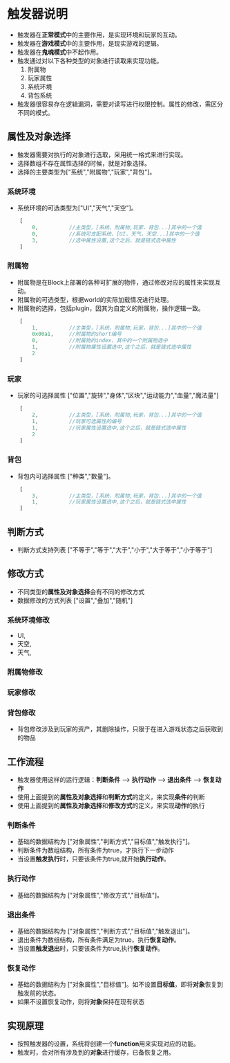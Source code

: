 # 触发器说明

* 触发器在**正常模式**中的主要作用，是实现环境和玩家的互动。
* 触发器在**游戏模式**中的主要作用，是现实游戏的逻辑。
* 触发器在**鬼魂模式**中不起作用。
* 触发通过对以下各种类型的对象进行读取来实现功能。
    1. 附属物
    2. 玩家属性
    3. 系统环境
    4. 背包系统
* 触发器很容易存在逻辑漏洞，需要对读写进行权限控制。属性的修改，需区分不同的模式。

## 属性及对象选择

* 触发器需要对执行的对象进行选取，采用统一格式来进行实现。
* 选择数组不存在属性选择的时候，就是对象选择。
* 选择的主要类型为["系统","附属物","玩家","背包"]。

### 系统环境

* 系统环境的可选类型为["UI","天气","天空"]。

```Javascript
    [ 
        0,          //主类型，[系统，附属物,玩家，背包...]其中的一个值
        0,          //系统可支配系统，[UI，天气，天空...]其中的一个值
        3,          //选中属性设置,这个之后，就是链式选中属性
    ]
```

### 附属物

* 附属物是在Block上部署的各种可扩展的物件，通过修改对应的属性来实现互动。
* 附属物的可选类型，根据world的实际加载情况进行处理。
* 附属物的选择，包括plugin，因其为自定义的附属物，操作逻辑一致。

```Javascript
    [ 
        1,          //主类型，[系统，附属物,玩家，背包...]其中的一个值
        0x00a1,     //附属物的short编号
        0,          //附属物的index，其中的一个附属物选中
        1,          //附属物属性设置选中,这个之后，就是链式选中属性
        2           
    ]
```

### 玩家

* 玩家的可选择属性 ["位置","旋转","身体","区块","运动能力","血量","魔法量"]

```Javascript
    [ 
        2,          //主类型，[系统，附属物,玩家，背包...]其中的一个值
        1,          //玩家可选属性的编号
        1,          //玩家属性设置选中,这个之后，就是链式选中属性
        2           
    ]
```

### 背包

* 背包内可选择属性 ["种类","数量"]。

```Javascript
    [ 
        3,          //主类型，[系统，附属物,玩家，背包...]其中的一个值
        1,          //玩家属性设置选中,这个之后，就是链式选中属性     
    ]
```

## 判断方式

* 判断方式支持列表 ["不等于","等于","大于","小于","大于等于","小于等于"]

## 修改方式

* 不同类型的**属性及对象选择**会有不同的修改方式
* 数据修改的方式列表 ["设置","叠加","随机"]

### 系统环境修改

* UI,
* 天空,
* 天气,

### 附属物修改

### 玩家修改

### 背包修改

* 背包修改涉及到玩家的资产，其删除操作，只限于在进入游戏状态之后获取到的物品

## 工作流程

* 触发器使用这样的运行逻辑：**判断条件** --> **执行动作** --> **退出条件** --> **恢复动作**
* 使用上面提到的**属性及对象选择**和**判断方式**的定义，来实现**条件**的判断
* 使用上面提到的**属性及对象选择**和**修改方式**的定义，来实现**动作**的执行

### 判断条件

* 基础的数据结构为 ["对象属性","判断方式","目标值","触发执行"]。
* 判断条件为数组结构，所有条件为true，才执行下一步动作
* 当设置**触发执行**时，只要该条件为true,就开始**执行动作**。

### 执行动作

* 基础的数据结构为 ["对象属性","修改方式","目标值"]。

### 退出条件

* 基础的数据结构为 ["对象属性","判断方式","目标值","触发退出"]。
* 退出条件为数组结构，所有条件满足为true，执行**恢复动作**。
* 当设置**触发退出**时，只要该条件为true,执行**恢复动作**。

### 恢复动作

* 基础的数据结构为 ["对象属性","目标值"]。如不设置**目标值**，即将**对象**恢复到触发前的状态。
* 如果不设置恢复动作，则将**对象**保持在现有状态

## 实现原理

* 按照触发器的设置，系统将创建一个**function**用来实现对应的功能。
* 触发时，会对所有涉及到的**对象**进行缓存，已备恢复之用。